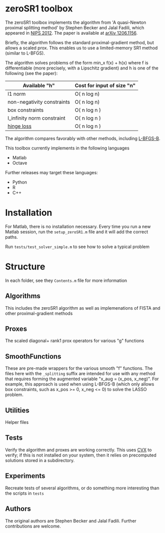 # zeroSR1 toolbox

The zeroSR1 toolbox implements the algorithm from 'A quasi-Newton proximal splitting method' by 
Stephen Becker and Jalal Fadili, which appeared in [NIPS 2012](http://nips.cc/). The paper is available at [arXiv 1206.1156](http://arxiv.org/abs/1206.1156).

Briefly, the algorithm follows the standard proximal-gradient method, but allows a scaled prox. This enables us to use a limited-memory SR1 method (similar to L-BFGS).

The algorithm solves problems of the form min\_x f(x) + h(x) where f is differentiable (more precisely, with a Lipschitz gradient) and h is one of the following (see the paper):

Available "h" | Cost for input of size "n"
------------- | -------------
l1 norm | O( n log n)
non-negativity constraints | O( n log n)
box constraints | O( n log n )
l\_infinity norm constraint | O( n log n )
[hinge loss](http://en.wikipedia.org/wiki/Hinge_loss) | O( n log n )

The algorithm compares favorably with other methods, including [L-BFGS-B](http://www.mathworks.com/matlabcentral/fileexchange/35104-lbfgsb-l-bfgs-b-mex-wrapper).

This toolbox currently implements in the following languages

* Matlab
* Octave

Further releases may target these languages:

* Python
* R
* C++

# Installation
For Matlab, there is no installation necessary. Every time you run a new Matlab session, run the `setup_zeroSR1.m` file and it will add the correct paths.

Run `tests/test_solver_simple.m` to see how to solve a typical problem

# Structure
In each folder, see they `Contents.m` file for more information
## Algorithms
This includes the zeroSR1 algorithm as well as implemenations of FISTA and other proximal-gradient methods

## Proxes
The scaled diagonal+ rank1 prox operators for various "g" functions

## SmoothFunctions
These are pre-made wrappers for the various smooth "f" functions. The files here with the `_splitting` suffix are intended for use with any method that requires forming the augmented variable "x\_aug = (x\_pos, x\_neg)". For example, this approach is used when using L-BFGS-B (which only allows box constraints, such as x\_pos >= 0,  x\_neg <= 0) to solve the LASSO problem.

## Utilities
Helper files

## Tests
Verify the algorithm and proxes are working correctly. This uses [CVX](http://cvxr.com/cvx) to verify; if this is not installed on your system, then it relies on precomputed solutions stored in a subdirectory.

## Experiments
Recreate tests of several algorithms, or do something more interesting than the scripts in `tests`

## Authors
The original authors are Stephen Becker and Jalal Fadili. Further contributions are welcome.
